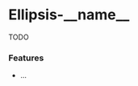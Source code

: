 <h1>Ellipsis-__name__</h1>

TODO

### Features
- ...

[ellipsis]:     https://github.com/ellipsis/ellipsis
